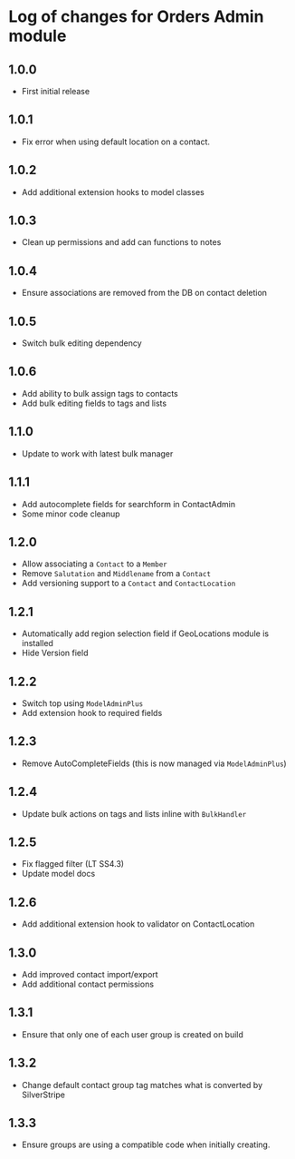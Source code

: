 # Log of changes for Orders Admin module

## 1.0.0

* First initial release

## 1.0.1

* Fix error when using default location on a contact.

## 1.0.2

* Add additional extension hooks to model classes

## 1.0.3

* Clean up permissions and add can functions to notes

## 1.0.4

* Ensure associations are removed from the DB on contact deletion

## 1.0.5

* Switch bulk editing dependency 

## 1.0.6

* Add ability to bulk assign tags to contacts
* Add bulk editing fields to tags and lists 

## 1.1.0

* Update to work with latest bulk manager

## 1.1.1

* Add autocomplete fields for searchform in ContactAdmin
* Some minor code cleanup

## 1.2.0

* Allow associating a `Contact` to a `Member`
* Remove `Salutation` and `Middlename` from a `Contact`
* Add versioning support to a `Contact` and `ContactLocation`

## 1.2.1

* Automatically add region selection field if GeoLocations module is installed
* Hide Version field

## 1.2.2

* Switch top using `ModelAdminPlus`
* Add extension hook to required fields

## 1.2.3

* Remove AutoCompleteFields (this is now managed via `ModelAdminPlus`)

## 1.2.4

* Update bulk actions on tags and lists inline with `BulkHandler`

## 1.2.5

* Fix flagged filter (LT SS4.3)
* Update model docs

## 1.2.6

* Add additional extension hook to validator on ContactLocation

## 1.3.0

* Add improved contact import/export
* Add additional contact permissions

## 1.3.1

* Ensure that only one of each user group is created on build

## 1.3.2

* Change default contact group tag matches what is converted by SilverStripe

## 1.3.3

* Ensure groups are using a compatible code when initially creating.